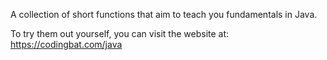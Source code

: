 A collection of short functions that aim to teach you fundamentals in Java.

To try them out yourself, you can visit the website at: https://codingbat.com/java
